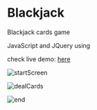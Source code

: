 # Blackjack
Blackjack cards game

JavaScript and JQuery using

check live demo: [here](https://georgi-kirov.github.io/Blackjack/)

![startScreen](https://user-images.githubusercontent.com/51907055/59860768-31b08c80-9388-11e9-8206-7b19ce26ce56.JPG)

![dealCards](https://user-images.githubusercontent.com/51907055/59860764-3117f600-9388-11e9-81a6-3f4142b9516d.JPG)

![end](https://user-images.githubusercontent.com/51907055/59860767-3117f600-9388-11e9-8ef5-745b8e882a2a.JPG)
